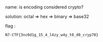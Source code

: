 name: is encoding considered crypto?

solution: octal => hex => binary => base32

flag :
```
N7-CTF{3nc0d1g_15_4_l4zy_w4y_t0_d0_cryp70}
```